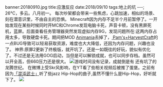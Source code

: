 banner:20180910.jpg
title:应激反应
date:2018/09/10
tags:地上的坑
---;
26°C，多云。八月初一。
每次吵架都会带来一些焦虑，心跳加速，相似的场景、刻在潜意识里，不由自主的恐惧。
Minecraft因为内存不足半个月前暂停了。一开始发现在某些时候同时开MC和Chrome发现电脑卡死，声音卡顿，没有黑屏死机，蓝屏。后面查看任务管理器突然发现虚拟内存9G，发现问题所在:这两内存占用太多，导致硬盘卡死。期间把MOD [Animania](https://minecraft.curseforge.com/projects/animania)去掉了，[ Pam's+HarvestCraft](https://minecraft.curseforge.com/projects/pams-harvestcraft)的一点BUG导致可以轻易获取资源，难度也大大降低，还因为内存问题，兴趣也没了。
神界:原罪2更新了终极版，就开坑了。还是一如既往的好玩，貌似有优化了。不过还是无法用GOG启动，当但是可以解锁成就，也可以同步存档。虽然可以开全高，但660压力还是很大。
![游戏时间没有记录，成就倒是有](Snipaste_2018-09-12_11-25-32.png)
还有坑了的龙腾世纪。
在微博上受Skr风影响，在YT看了些相关视频后被推了蛋堡。之前有因为[「混沌武士」](https://zh.wikipedia.org/wiki/%E6%B7%B7%E6%B2%8C%E6%AD%A6%E5%A3%AB)听了些jazz Hip-Hop的曲子,虽然不懂什么是Hip-Hop，好听就下了。
![](8.mp4_20180915_085133.436.jpg)




